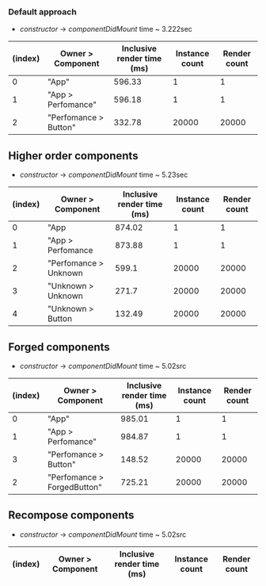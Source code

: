 ### Default approach

* *constructor* -> *componentDidMount* time ~ 3.222sec

| (index)  | Owner > Component     | Inclusive render time (ms) | Instance count | Render count |
|----------|-----------------------|----------------------------|----------------|--------------|
| 0        | "App"                 | 596.33                     | 1              | 1            |
| 1        | "App > Perfomance"    | 596.18                     | 1              | 1            |
| 2        | "Perfomance > Button" | 332.78                     | 20000          | 20000        |

## Higher order components

* *constructor* -> *componentDidMount* time ~ 5.23sec

| (index)  | Owner > Component     | Inclusive render time (ms) | Instance count | Render count |
|----------|-----------------------|----------------------------|----------------|--------------|
| 0        |"App                   | 874.02                     | 1              | 1            |
| 1        |"App > Perfomance      | 873.88                     | 1              | 1            |
| 2        |"Perfomance > Unknown  | 599.1                      | 20000          | 20000        |
| 3        |"Unknown > Unknown     | 271.7                      | 20000          | 20000        |
| 4        |"Unknown > Button      | 132.49                     | 20000          | 20000        |


## Forged components

* *constructor* -> *componentDidMount* time ~ 5.02src

| (index)  | Owner > Component           | Inclusive render time (ms) | Instance count | Render count |
|----------|-----------------------------|----------------------------|----------------|--------------|
| 0        | "App"                       | 985.01                     | 1              | 1            |
| 1        | "App > Perfomance"          | 984.87                     | 1              | 1            |
| 3        | "Perfomance > Button"       | 148.52                     | 20000          | 20000        |
| 2        | "Perfomance > ForgedButton" | 725.21                     | 20000          | 20000        |

## Recompose components

* *constructor* -> *componentDidMount* time ~ 5.02src

| (index)  | Owner > Component           | Inclusive render time (ms) | Instance count | Render count |
|----------|-----------------------------|----------------------------|----------------|--------------|
